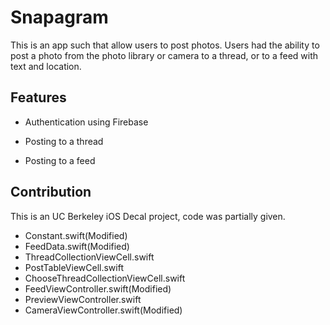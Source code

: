 # Snapagram
This is an app such that allow users to post photos. Users had the ability to post a photo from the photo library or camera to a thread, or to a feed with text and location.
## Features

- Authentication using Firebase

- Posting to a thread

- Posting to a feed

## Contribution
This is an UC Berkeley iOS Decal project, code was partially given.
- Constant.swift(Modified)
- FeedData.swift(Modified)
- ThreadCollectionViewCell.swift
- PostTableViewCell.swift
- ChooseThreadCollectionViewCell.swift
- FeedViewController.swift(Modified)
- PreviewViewController.swift
- CameraViewController.swift(Modified)
